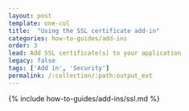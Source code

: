```yaml
---
layout: post
template: one-col
title:  "Using the SSL certificate add-in"
categories: how-to-guides/add-ins
order: 3
lead: Add SSL certificate(s) to your application
legacy: false
tags: ['Add in', 'Security']
permalink: /:collection/:path:output_ext
---
```


{% include how-to-guides/add-ins/ssl.md %}